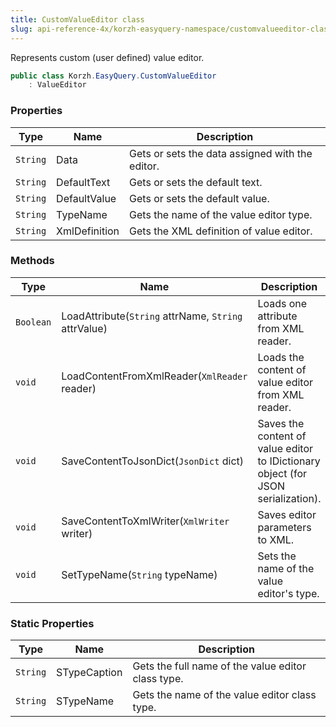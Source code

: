```yaml
---
title: CustomValueEditor class
slug: api-reference-4x/korzh-easyquery-namespace/customvalueeditor-class
---
```



Represents custom (user defined) value editor.
```csharp
public class Korzh.EasyQuery.CustomValueEditor
    : ValueEditor

```

### Properties

| Type | Name | Description | 
| --- | --- | --- | 
| `String` | Data | Gets or sets the data assigned with the editor. | 
| `String` | DefaultText | Gets or sets the default text. | 
| `String` | DefaultValue | Gets or sets the default value. | 
| `String` | TypeName | Gets the name of the value editor type. | 
| `String` | XmlDefinition | Gets the XML definition of value editor. | 


### Methods

| Type | Name | Description | 
| --- | --- | --- | 
| `Boolean` | LoadAttribute(`String` attrName, `String` attrValue) | Loads one attribute from XML reader. | 
| `void` | LoadContentFromXmlReader(`XmlReader` reader) | Loads the content of value editor from XML reader. | 
| `void` | SaveContentToJsonDict(`JsonDict` dict) | Saves the content of value editor to IDictionary object (for JSON serialization). | 
| `void` | SaveContentToXmlWriter(`XmlWriter` writer) | Saves editor parameters to XML. | 
| `void` | SetTypeName(`String` typeName) | Sets the name of the value editor's type. | 


### Static Properties

| Type | Name | Description | 
| --- | --- | --- | 
| `String` | STypeCaption | Gets the full name of the value editor class type. | 
| `String` | STypeName | Gets the name of the value editor class type. |